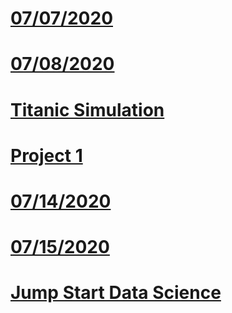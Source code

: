 # [07/07/2020](https://pbrink10.github.io/Paul-Brenkus.github.io/07_07_2020-Response)

# [07/08/2020](https://pbrink10.github.io/Paul-Brenkus.github.io/07_08_2020_Response)

# [Titanic Simulation](https://pbrink10.github.io/Paul-Brenkus.github.io/Titanic_Simulation)

# [Project 1](https://pbrink10.github.io/Paul-Brenkus.github.io/Project_1)

# [07/14/2020](https://github.com/Pbrink10/Paul-Brenkus.github.io/07_14_2020_Response)

# [07/15/2020](https://github.com/Pbrink10/Paul-Brenkus.github.io/07_15_2020_Response)

# [Jump Start Data Science](https://github.com/Pbrink10/Paul-Brenkus.github.io/Jump%20Start%20Data%20Science)
